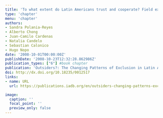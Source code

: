 ```yaml
---
title: 'To what extent do Latin Americans trust and cooperate? Field experiments on social exclusion in six Latin American Countries'
type: 'chapter'
menu: 'chapter'
authors:
- Sandra Polania-Reyes
- Alberto Chong
- Juan-Camilo Cardenas
- Natalia Candelo
- Sebastian Calonico
- Hugo Nopo
date: '2008-10-01T00:00:00Z'
publishDate: '2008-10-23T12:32:28.862986Z'
publication_types: ["6"] #book chapter
publication: 'Outsiders?: The Changing Patterns of Exclusion in Latin America and the Caribbean. Economic and Social Progress in Latin America. 2008 Report'
doi: http://dx.doi.org/10.18235/0012517
links:
- name: URL
  url: https://publications.iadb.org/en/outsiders-changing-patterns-exclusion-latin-america-and-caribbean-economic-and-social-progress

image:
  caption: ''
  focal_point: ''
  preview_only: false
---
```

